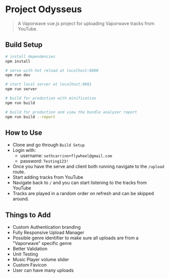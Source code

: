 # Project Odysseus

> A Vaporwave vue.js project for uploading Vaporwave tracks from YouTube.

## Build Setup

```bash
# install dependencies
npm install

# serve with hot reload at localhost:8080
npm run dev

# start local server at localhost:8081
npm run server

# build for production with minification
npm run build

# build for production and view the bundle analyzer report
npm run build --report
```

## How to Use

- Clone and go through `Build Setup`
- Login with:
  - username: `sethcarrino+flywheel@gmail.com`
  - password: `Testing123!`
- Once you have the serve and client both running navigate to the `/upload` route.
- Start adding tracks from YouTube
- Navigate back to `/` and you can start listening to the tracks from YouTube
- Tracks are played in a random order on refresh and can be skipped around.

## Things to Add

- Custom Authentication branding
- Fully Responsive Upload Manager
- Possible genre identifier to make sure all uploads are from a "Vaporwave" specific genre
- Better Validation
- Unit Testing
- Music Player volume slider
- Custom Favicon
- User can have many uploads
